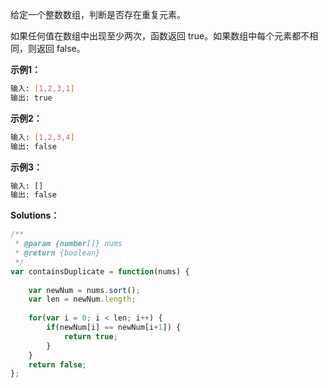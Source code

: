 给定一个整数数组，判断是否存在重复元素。

如果任何值在数组中出现至少两次，函数返回 true。如果数组中每个元素都不相同，则返回 false。

**示例1：**

```bash
输入: [1,2,3,1]
输出: true
```

**示例2：**

```bash
输入: [1,2,3,4]
输出: false
```

**示例3：**

```bash
输入: []
输出: false
```


**Solutions：**

```js
/**
 * @param {number[]} nums
 * @return {boolean}
 */
var containsDuplicate = function(nums) {
    
    var newNum = nums.sort();
    var len = newNum.length;
    
    for(var i = 0; i < len; i++) {
        if(newNum[i] == newNum[i+1]) {
            return true;
        } 
    }  
    return false;
};
```